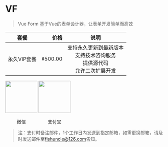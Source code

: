# VF
> Vue Form
> 基于Vue的表单设计器，让表单开发简单而高效

| 套餐        | 价格 |  说明  |
| --------   |-----:| :----: |
|永久VIP套餐|¥500.00|支持永久更新到最新版本<br/>支持技术咨询服务<br/>提供源代码<br/>允许二次扩展开发|

 <img src="https://cdn.shenzhepei.com/hexo-theme-matery/public/medias/reward/wechat.jpg" width = "100" height = "100"/>
 <img src="https://cdn.shenzhepei.com/hexo-theme-matery/public/medias/reward/alipay.jpg" width = "100" height = "100"/>
 
 <span style="display:inline-block;width:100px;text-align:center;">微信</span>
 <span style="display:inline-block;width:100px;text-align:center;">支付宝</span>
 
 > 注：支付时备注邮件，1个工作日内发送到指定邮箱，如需更换邮箱，请及时发送邮件至<a href="mailto:fishuncle@126.com">fishuncle@126.com</a>告知。